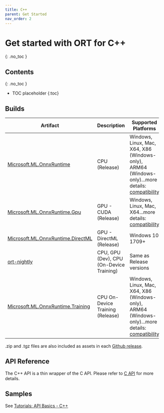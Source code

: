 ```yaml
---
title: C++
parent: Get Started
nav_order: 2
---
```


# Get started with ORT for C++
{: .no_toc }

## Contents
{: .no_toc }

* TOC placeholder
{:toc}

## Builds

| Artifact  | Description | Supported Platforms |
|-----------|-------------|---------------------|
| [Microsoft.ML.OnnxRuntime](https://www.nuget.org/packages/Microsoft.ML.OnnxRuntime) | CPU (Release) |Windows, Linux,  Mac, X64, X86 (Windows-only), ARM64 (Windows-only)...more details: [compatibility](../reference/compatibility.md) |
| [Microsoft.ML.OnnxRuntime.Gpu](https://www.nuget.org/packages/Microsoft.ML.OnnxRuntime.gpu) | GPU - CUDA (Release) | Windows, Linux, Mac, X64...more details: [compatibility](../reference/compatibility.md) |
| [Microsoft.ML.OnnxRuntime.DirectML](https://www.nuget.org/packages/Microsoft.ML.OnnxRuntime.directml) | GPU - DirectML (Release) | Windows 10 1709+ |
| [ort-nightly](https://aiinfra.visualstudio.com/PublicPackages/_packaging?_a=feed&feed=ORT-Nightly) | CPU, GPU (Dev), CPU (On-Device Training) | Same as Release versions |
| [Microsoft.ML.OnnxRuntime.Training](https://www.nuget.org/packages/Microsoft.ML.OnnxRuntime.Training) | CPU On-Device Training (Release) |Windows, Linux,  Mac, X64, X86 (Windows-only), ARM64 (Windows-only)...more details: [compatibility](../reference/compatibility.md) |

.zip and .tgz files are also included as assets in each [Github release](https://github.com/microsoft/onnxruntime/releases).

## API Reference
The C++ API is a thin wrapper of the C API. Please refer to [C API](./with-c.md) for more details.

## Samples
See [Tutorials: API Basics - C++](../tutorials/api-basics)